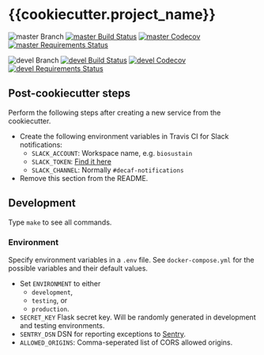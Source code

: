 # {{cookiecutter.project_name}}

![master Branch](https://img.shields.io/badge/branch-master-blue.svg)
[![master Build Status](https://travis-ci.org/{{cookiecutter.github_username}}/{{cookiecutter.project_slug}}.svg?branch=master)](https://travis-ci.org/{{cookiecutter.github_username}}/{{cookiecutter.project_slug}})
[![master Codecov](https://codecov.io/gh/{{cookiecutter.github_username}}/{{cookiecutter.project_slug}}/branch/master/graph/badge.svg)](https://codecov.io/gh/{{cookiecutter.github_username}}/{{cookiecutter.project_slug}}/branch/master)
[![master Requirements Status](https://requires.io/github/{{cookiecutter.github_username}}/{{cookiecutter.project_slug}}/requirements.svg?branch=master)](https://requires.io/github/{{cookiecutter.github_username}}/{{cookiecutter.project_slug}}/requirements/?branch=master)

![devel Branch](https://img.shields.io/badge/branch-devel-blue.svg)
[![devel Build Status](https://travis-ci.org/{{cookiecutter.github_username}}/{{cookiecutter.project_slug}}.svg?branch=devel)](https://travis-ci.org/{{cookiecutter.github_username}}/{{cookiecutter.project_slug}})
[![devel Codecov](https://codecov.io/gh/{{cookiecutter.github_username}}/{{cookiecutter.project_slug}}/branch/devel/graph/badge.svg)](https://codecov.io/gh/{{cookiecutter.github_username}}/{{cookiecutter.project_slug}}/branch/devel)
[![devel Requirements Status](https://requires.io/github/{{cookiecutter.github_username}}/{{cookiecutter.project_slug}}/requirements.svg?branch=devel)](https://requires.io/github/{{cookiecutter.github_username}}/{{cookiecutter.project_slug}}/requirements/?branch=devel)

## Post-cookiecutter steps

Perform the following steps after creating a new service from the cookiecutter.

* Create the following environment variables in Travis CI for Slack notifications:
  * `SLACK_ACCOUNT`: Workspace name, e.g. `biosustain`
  * `SLACK_TOKEN`: [Find it here](https://biosustain.slack.com/services/B8D8VKW3W)
  * `SLACK_CHANNEL`: Normally `#decaf-notifications`
* Remove this section from the README.

## Development

Type `make` to see all commands.

### Environment

Specify environment variables in a `.env` file. See `docker-compose.yml` for the
possible variables and their default values.

* Set `ENVIRONMENT` to either
  * `development`,
  * `testing`, or
  * `production`.
* `SECRET_KEY` Flask secret key. Will be randomly generated in development and testing environments.
* `SENTRY_DSN` DSN for reporting exceptions to
  [Sentry](https://docs.sentry.io/clients/python/integrations/flask/).
* `ALLOWED_ORIGINS`: Comma-seperated list of CORS allowed origins.
